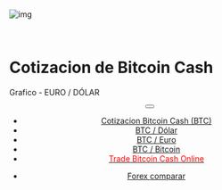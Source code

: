 <div class="jumbotron" markdown="1">


<br>

![img]({{img-url}}bitcoin-cash.png)

<br>

# Cotizacion de Bitcoin Cash

Grafico - EURO / DÓLAR



</div>
<header class="navbar navbar-static-top navbar-inverse navbar-sticky" id="top" role="banner">
  <div class="container">
    <div class="navbar-header">
      <button class="navbar-toggle collapsed" type="button" data-toggle="collapse" data-target=".navbar-collapse">
        <span class="icon-bar"></span>
        <span class="icon-bar"></span>
        <span class="icon-bar"></span>
      </button>
    </div>
    <nav class="navbar-collapse collapse" role="navigation" style="height: 1px;" id="scrollpsy">
      <ul class="nav navbar-nav">
        <li class="active">
          <a href="#top">Cotizacion Bitcoin Cash (BTC)</a>
        </li>
        <li>
          <a href="#section-1">BTC / Dólar</a>
        </li>
        <li>
          <a href="#section-2">BTC / Euro</a>
        </li>
        <li>
          <a href="#section-3">BTC / Bitcoin</a>
        </li>
          <li>
          <a href="http://blog.forexsrovnavac.cz/spain"><span style="color: red;">Trade Bitcoin Cash Online</span></a>
        </li>
      </ul>
      <ul class="nav navbar-nav navbar-right">
        <li>
          <a href="{{url}}">Forex <i class="fa fa-bar-chart-o"></i> comparar</a>
        </li>
      </ul>
    </nav>
  </div>
</header>
